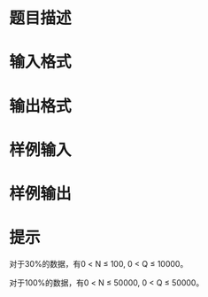 

# 题目描述



# 输入格式



# 输出格式



# 样例输入



# 样例输出



# 提示


<p>
对于30%的数据，有0 &lt; N ≤ 100, 0 &lt; Q ≤ 10000。
</p>
<p>
对于100%的数据，有0 &lt; N ≤ 50000, 0 &lt; Q ≤ 50000。
</p>

